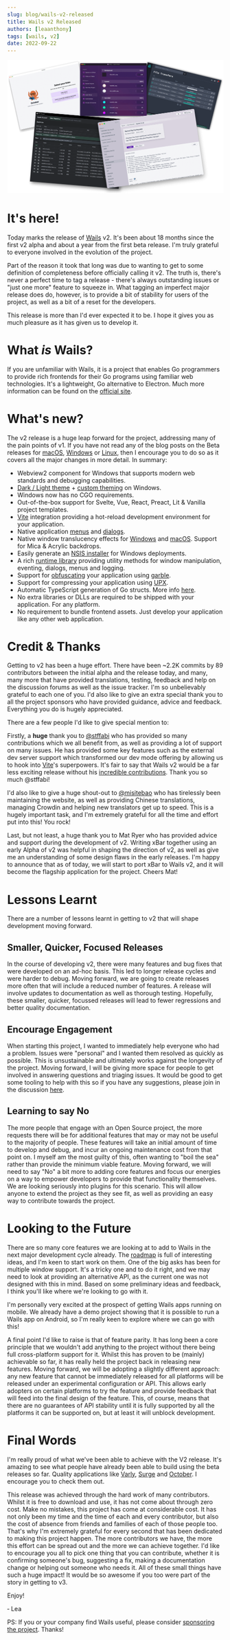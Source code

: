 ```yaml
---
slug: blog/wails-v2-released
title: Wails v2 Released
authors: [leaanthony]
tags: [wails, v2]
date: 2022-09-22
---
```


![montage screenshot](img/montage.png)

# It's here!

Today marks the release of [Wails](https://wails.io) v2. It's been about 18
months since the first v2 alpha and about a year from the first beta release.
I'm truly grateful to everyone involved in the evolution of the project.

Part of the reason it took that long was due to wanting to get to some
definition of completeness before officially calling it v2. The truth is,
there's never a perfect time to tag a release - there's always outstanding
issues or "just one more" feature to squeeze in. What tagging an imperfect major
release does do, however, is to provide a bit of stability for users of the
project, as well as a bit of a reset for the developers.

This release is more than I'd ever expected it to be. I hope it gives you as
much pleasure as it has given us to develop it.

# What _is_ Wails?

If you are unfamiliar with Wails, it is a project that enables Go programmers to
provide rich frontends for their Go programs using familiar web technologies.
It's a lightweight, Go alternative to Electron. Much more information can be
found on the [official site](https://wails.io/docs/introduction).

# What's new?

The v2 release is a huge leap forward for the project, addressing many of the
pain points of v1. If you have not read any of the blog posts on the Beta
releases for [macOS](/blog/wails-v2-beta-for-mac),
[Windows](/blog/wails-v2-beta-for-windows) or
[Linux](/blog/wails-v2-beta-for-linux), then I encourage you to do so as it
covers all the major changes in more detail. In summary:

- Webview2 component for Windows that supports modern web standards and
  debugging capabilities.
- [Dark / Light theme](/docs/reference/options#theme) +
  [custom theming](/docs/reference/options#customtheme) on Windows.
- Windows now has no CGO requirements.
- Out-of-the-box support for Svelte, Vue, React, Preact, Lit & Vanilla project
  templates.
- [Vite](https://vitejs.dev/) integration providing a hot-reload development
  environment for your application.
- Native application
  [menus](/docs/guides/application-development#application-menu) and
  [dialogs](/docs/reference/runtime/dialog).
- Native window translucency effects for
  [Windows](/docs/reference/options#windowistranslucent) and
  [macOS](/docs/reference/options#windowistranslucent-1). Support for Mica &
  Acrylic backdrops.
- Easily generate an [NSIS installer](/docs/guides/windows-installer) for
  Windows deployments.
- A rich [runtime library](/docs/reference/runtime/intro) providing utility
  methods for window manipulation, eventing, dialogs, menus and logging.
- Support for [obfuscating](/docs/guides/obfuscated) your application using
  [garble](https://github.com/burrowers/garble).
- Support for compressing your application using [UPX](https://upx.github.io/).
- Automatic TypeScript generation of Go structs. More info
  [here](/docs/howdoesitwork#calling-bound-go-methods).
- No extra libraries or DLLs are required to be shipped with your application.
  For any platform.
- No requirement to bundle frontend assets. Just develop your application like
  any other web application.

# Credit & Thanks

Getting to v2 has been a huge effort. There have been ~2.2K commits by 89
contributors between the initial alpha and the release today, and many, many
more that have provided translations, testing, feedback and help on the
discussion forums as well as the issue tracker. I'm so unbelievably grateful to
each one of you. I'd also like to give an extra special thank you to all the
project sponsors who have provided guidance, advice and feedback. Everything you
do is hugely appreciated.

There are a few people I'd like to give special mention to:

Firstly, a **huge** thank you to [@stffabi](https://github.com/stffabi) who has
provided so many contributions which we all benefit from, as well as providing a
lot of support on many issues. He has provided some key features such as the
external dev server support which transformed our dev mode offering by allowing
us to hook into [Vite](https://vitejs.dev/)'s superpowers. It's fair to say that
Wails v2 would be a far less exciting release without his
[incredible contributions](https://github.com/wailsapp/wails/commits?author=stffabi&since=2020-01-04).
Thank you so much @stffabi!

I'd also like to give a huge shout-out to
[@misitebao](https://github.com/misitebao) who has tirelessly been maintaining
the website, as well as providing Chinese translations, managing Crowdin and
helping new translators get up to speed. This is a hugely important task, and
I'm extremely grateful for all the time and effort put into this! You rock!

Last, but not least, a huge thank you to Mat Ryer who has provided advice and
support during the development of v2. Writing xBar together using an early Alpha
of v2 was helpful in shaping the direction of v2, as well as give me an
understanding of some design flaws in the early releases. I'm happy to announce
that as of today, we will start to port xBar to Wails v2, and it will become the
flagship application for the project. Cheers Mat!

# Lessons Learnt

There are a number of lessons learnt in getting to v2 that will shape
development moving forward.

## Smaller, Quicker, Focused Releases

In the course of developing v2, there were many features and bug fixes that were
developed on an ad-hoc basis. This led to longer release cycles and were harder
to debug. Moving forward, we are going to create releases more often that will
include a reduced number of features. A release will involve updates to
documentation as well as thorough testing. Hopefully, these smaller, quicker,
focussed releases will lead to fewer regressions and better quality
documentation.

## Encourage Engagement

When starting this project, I wanted to immediately help everyone who had a
problem. Issues were "personal" and I wanted them resolved as quickly as
possible. This is unsustainable and ultimately works against the longevity of
the project. Moving forward, I will be giving more space for people to get
involved in answering questions and triaging issues. It would be good to get
some tooling to help with this so if you have any suggestions, please join in
the discussion [here](https://github.com/wailsapp/wails/discussions/1855).

## Learning to say No

The more people that engage with an Open Source project, the more requests there
will be for additional features that may or may not be useful to the majority of
people. These features will take an initial amount of time to develop and debug,
and incur an ongoing maintenance cost from that point on. I myself am the most
guilty of this, often wanting to "boil the sea" rather than provide the minimum
viable feature. Moving forward, we will need to say "No" a bit more to adding
core features and focus our energies on a way to empower developers to provide
that functionality themselves. We are looking seriously into plugins for this
scenario. This will allow anyone to extend the project as they see fit, as well
as providing an easy way to contribute towards the project.

# Looking to the Future

There are so many core features we are looking at to add to Wails in the next
major development cycle already. The
[roadmap](https://github.com/wailsapp/wails/discussions/1484) is full of
interesting ideas, and I'm keen to start work on them. One of the big asks has
been for multiple window support. It's a tricky one and to do it right, and we
may need to look at providing an alternative API, as the current one was not
designed with this in mind. Based on some preliminary ideas and feedback, I
think you'll like where we're looking to go with it.

I'm personally very excited at the prospect of getting Wails apps running on
mobile. We already have a demo project showing that it is possible to run a
Wails app on Android, so I'm really keen to explore where we can go with this!

A final point I'd like to raise is that of feature parity. It has long been a
core principle that we wouldn't add anything to the project without there being
full cross-platform support for it. Whilst this has proven to be (mainly)
achievable so far, it has really held the project back in releasing new
features. Moving forward, we will be adopting a slightly different approach: any
new feature that cannot be immediately released for all platforms will be
released under an experimental configuration or API. This allows early adopters
on certain platforms to try the feature and provide feedback that will feed into
the final design of the feature. This, of course, means that there are no
guarantees of API stability until it is fully supported by all the platforms it
can be supported on, but at least it will unblock development.

# Final Words

I'm really proud of what we've been able to achieve with the V2 release. It's
amazing to see what people have already been able to build using the beta
releases so far. Quality applications like [Varly](https://varly.app/),
[Surge](https://getsurge.io/) and [October](https://october.utf9k.net/). I
encourage you to check them out.

This release was achieved through the hard work of many contributors. Whilst it
is free to download and use, it has not come about through zero cost. Make no
mistakes, this project has come at considerable cost. It has not only been my
time and the time of each and every contributor, but also the cost of absence
from friends and families of each of those people too. That's why I'm extremely
grateful for every second that has been dedicated to making this project happen.
The more contributors we have, the more this effort can be spread out and the
more we can achieve together. I'd like to encourage you all to pick one thing
that you can contribute, whether it is confirming someone's bug, suggesting a
fix, making a documentation change or helping out someone who needs it. All of
these small things have such a huge impact! It would be so awesome if you too
were part of the story in getting to v3.

Enjoy!

&dash; Lea

PS: If you or your company find Wails useful, please consider
[sponsoring the project](https://github.com/sponsors/leaanthony). Thanks!
